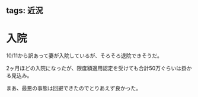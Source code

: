 tags: 近況
---
# 入院

10/11から訳あって妻が入院しているが、そろそろ退院できそうだ。

2ヶ月ほどの入院になったが、限度額適用認定を受けても合計50万ぐらいは掛かる見込み。

まあ、最悪の事態は回避できたのでとりあえず良かった。
